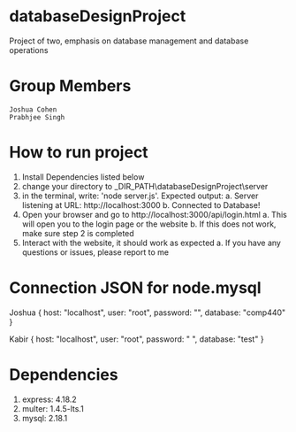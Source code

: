 # databaseDesignProject
Project of two, emphasis on database management and database operations

# Group Members
    Joshua Cohen
    Prabhjee Singh

# How to run project
  1. Install Dependencies listed below
  2. change your directory to _DIR_PATH\databaseDesignProject\server
  3. in the terminal, write: 'node server.js'. Expected output:
    a. Server listening at URL: http://localhost:3000
    b. Connected to Database!
  4. Open your browser and go to http://localhost:3000/api/login.html
    a. This will open you to the login page or the website
    b. If this does not work, make sure step 2 is completed
  5. Interact with the website, it should work as expected
    a. If you have any questions or issues, please report to me

# Connection JSON for node.mysql
Joshua 
  {
    host: "localhost",
    user: "root",
    password: "",
    database: "comp440"
  }

Kabir
  {
    host: "localhost",
    user: "root",
    password: " ",
    database: "test"
  }


# Dependencies
  1. express: 4.18.2
  2. multer: 1.4.5-lts.1
  3. mysql: 2.18.1